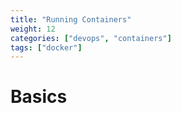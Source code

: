 ```yaml
---
title: "Running Containers"
weight: 12
categories: ["devops", "containers"]
tags: ["docker"]
---
```


# Basics